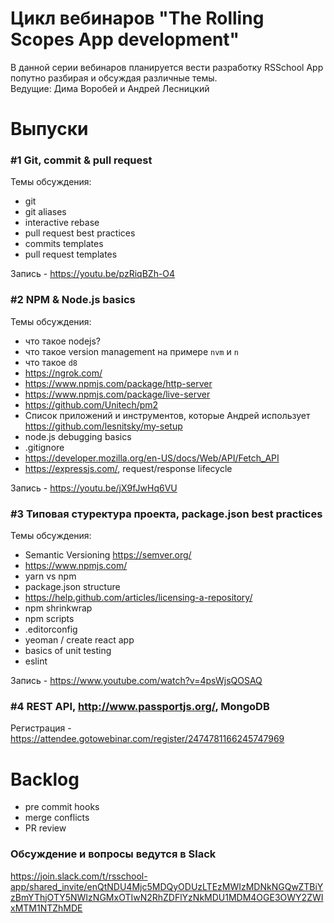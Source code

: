 # Цикл вебинаров "The Rolling Scopes App development"

В данной серии вебинаров планируется вести разработку RSSchool App попутно разбирая и обсуждая различные темы.  
Ведущие: Дима Воробей и Андрей Лесницкий

# Выпуски
### #1 Git, commit & pull request
Темы обсуждения: 
- git
- git aliases
- interactive rebase 
- pull request best practices
- commits templates
- pull request templates

Запись - https://youtu.be/pzRiqBZh-O4

### #2 NPM & Node.js basics
Темы обсуждения: 
- что такое nodejs?  
- что такое version management на примере  `nvm` и `n` 
- что такое `d8`
- https://ngrok.com/ 
- https://www.npmjs.com/package/http-server
- https://www.npmjs.com/package/live-server
- https://github.com/Unitech/pm2
- Список приложений и инструментов, которые Андрей использует https://github.com/lesnitsky/my-setup
- node.js debugging basics
- .gitignore
- https://developer.mozilla.org/en-US/docs/Web/API/Fetch_API
- https://expressjs.com/, request/response lifecycle

Запись - https://youtu.be/jX9fJwHq6VU

### #3 Типовая стуректура проекта, package.json best practices
Темы обсуждения:
- Semantic Versioning https://semver.org/
- https://www.npmjs.com/
- yarn vs npm
- package.json structure
- https://help.github.com/articles/licensing-a-repository/
- npm shrinkwrap 
- npm scripts 
- .editorconfig 
- yeoman / create react app
- basics of unit testing
- eslint 
 
Запись - https://www.youtube.com/watch?v=4psWjsQOSAQ

### #4 REST API, http://www.passportjs.org/, MongoDB

Регистрация - https://attendee.gotowebinar.com/register/2474781166245747969

# Backlog
- pre commit hooks
- merge conflicts
- PR review

### Обсуждение и вопросы ведутся в Slack
https://join.slack.com/t/rsschool-app/shared_invite/enQtNDU4Mjc5MDQyODUzLTEzMWIzMDNkNGQwZTBiYzBmYThjOTY5NWIzNGMxOTIwN2RhZDFlYzNkMDU1MDM4OGE3OWY2ZWIxMTM1NTZhMDE
